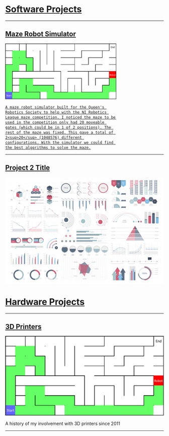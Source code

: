 <h1><a name="software_projects" href="#software_projects">Software Projects</a></h1>

---
<div>
<a href="/sample_page">
  <div class="w3-light-grey w3-hover-shadow w3-padding-64 w3-center" style="width:70%">
	<h2>Maze Robot Simulator</h2>
	<img src="images/robot_maze_thumb.png?raw=true"/>

	A maze robot simulator built for the Queen's Robotics Society to help with the NI Robotics League maze competition. I noticed the maze to be used in the competition only had 20 moveable gates (which could be in 1 of 2 positions). The rest of the maze was fixed. This gave a total of 2<sup>20</sup> (1048576) different configurations. With the simulator we could find the best algorithms to solve the maze.

  </div>
</a>
<div>

---
<h2><a href="/pdf/sample_presentation.pdf">Project 2 Title</a></h2>
<img src="images/dummy_thumbnail.jpg?raw=true"/>


<h1><a name="hardware_projects" href="#hardware_projects">Hardware Projects</a></h1>

---
<h2><a href="https://kmclaughlin.github.io/sample_page">3D Printers</a></h2>
<img src="images/robot_maze_thumb.png?raw=true"/>

A history of my involvement with 3D printers since 2011

---



